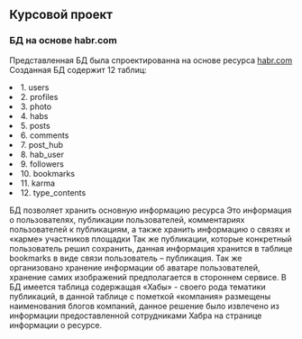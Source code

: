 ## Курсовой проект

### БД на основе habr.com

Представленная БД была спроектированна на основе ресурса [habr.com](https://habr.com)
Созданная БД содержит 12 таблиц:

<li>1. users</li>
<li>2. profiles</li>
<li>3. photo</li>
<li>4. habs</li>
<li>5. posts</li>
<li>6. comments</li>
<li>7. post_hub</li>
<li>8. hab_user</li>
<li>9. followers</li>
<li>10. bookmarks</li>
<li>11. karma</li>
<li>12. type_contents</li>

БД позволяет хранить основную информацию ресурса
Это информация о пользователях, публикации пользователей, комментариях пользователей к публикациям, а также хранить информацию о связях и «карме» участников площадки
Так же публикации, которые конкретный пользователь решил сохранить, данная информация хранится в таблице bookmarks в виде связи пользователь – публикация.
Так же организовано хранение информации об аватаре пользователей, хранение самих изображений предполагается в стороннем сервисе.
В БД имеется таблица содержащая «Хабы» - своего рода тематики публикаций, в данной таблице с пометкой «компания» размещены наименования блогов компаний, данное решение было извлечено из информации предоставленной сотрудниками Хабра на странице информации о ресурсе. 
